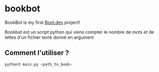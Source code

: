 # bookbot

BookBot is my first [Boot.dev](https://www.boot.dev) project!

Bookbot est un script python qui viens compter le nombre de mots et de lettes d'un fichier texte donné en argument

## Comment l'utiliser ?
```py
python3 main.py <path_to_book>
```
